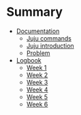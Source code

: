 # Summary

* [Documentation]()
    * [Juju commands](jujucommands.md)
    * [Juju introduction](howjujuworks.md)
    * [Problem](probleemstelling.md)
* [Logbook]()
    * [Week 1](week1.md)
    * [Week 2](week2.md)
    * [Week 3](week3.md)
    * [Week 4](week4.md)
    * [Week 5](week5.md)
    * [Week 6](week6.md)
    



